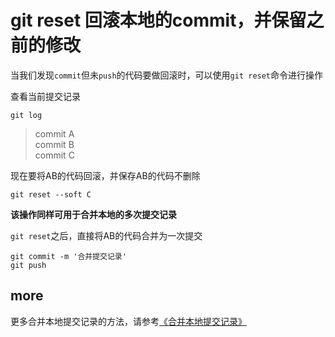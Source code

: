 # git reset 回滚本地的commit，并保留之前的修改 #
当我们发现`commit`但未`push`的代码要做回滚时，可以使用`git reset`命令进行操作

查看当前提交记录

	git log
> commit A  
> commit B  
> commit C  

现在要将AB的代码回滚，并保存AB的代码不删除

	git reset --soft C

__该操作同样可用于合并本地的多次提交记录__

`git reset`之后，直接将AB的代码合并为一次提交

	git commit -m '合并提交记录'
	git push
	
## more ##
更多合并本地提交记录的方法，请参考[《合并本地提交记录》][1]

[1]:https://github.com/8Miles-Mai/GIT-docs/blob/master/合并本地提交记录.md
	